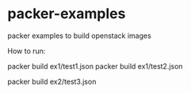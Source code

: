 # packer-examples
packer examples to build openstack images



How to run:

packer build ex1/test1.json
packer build ex1/test2.json

packer build ex2/test3.json

